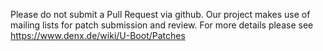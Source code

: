 Please do not submit a Pull Request via github.  Our project makes use of
mailing lists for patch submission and review.  For more details please
see https://www.denx.de/wiki/U-Boot/Patches
